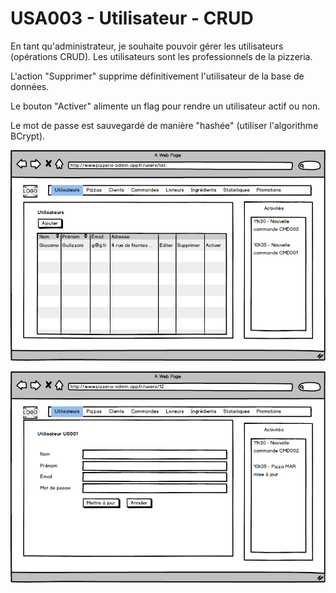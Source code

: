 # USA003 - Utilisateur - CRUD 

En tant qu'administrateur, je souhaite pouvoir gérer les utilisateurs (opérations CRUD).
Les utilisateurs sont les professionnels de la pizzeria.

L'action "Supprimer" supprime définitivement l'utilisateur de la base de données.

Le bouton "Activer" alimente un flag pour rendre un utilisateur actif ou non.

Le mot de passe est sauvegardé de manière "hashée" (utiliser l'algorithme BCrypt).

![](images/usa003.1.png)

![](images/usa003.2.png)
